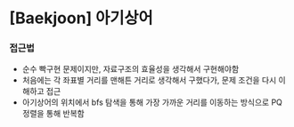 # [Baekjoon] 아기상어

### 접근법

- 순수 빡구현 문제이지만, 자료구조의 효율성을 생각해서 구현해야함
- 처음에는 각 좌표별 거리를 맨해튼 거리로 생각해서 구했다가, 문제 조건을 다시 이해하고 접근
- 아기상어의 위치에서 bfs 탐색을 통해 가장 가까운 거리를 이동하는 방식으로 PQ 정렬을 통해 반복함